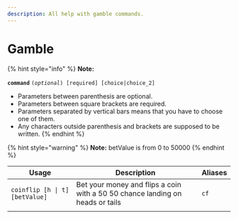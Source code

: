 ```yaml
---
description: All help with gamble commands.
---
```


# Gamble

{% hint style="info" %}
**Note:**

**`command`** `(`_`optional`_`) [required] [choice|choice_2]`

* Parameters between parenthesis are optional.
* Parameters between square brackets are required.
* Parameters separated by vertical bars means that you have to choose one of them.&#x20;
* Any characters outside parenthesis and brackets are supposed to be written.
{% endhint %}

{% hint style="warning" %}
**Note:** betValue is from 0 to 50000
{% endhint %}

| Usage                          | Description                                                                   | Aliases |
| ------------------------------ | ----------------------------------------------------------------------------- | ------- |
| `coinflip [h \| t] [betValue]` | Bet your money and flips a coin with a 50 50 chance landing on heads or tails | `cf`    |
|                                |                                                                               |         |

